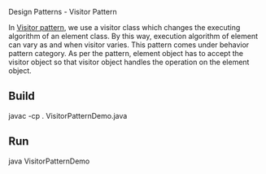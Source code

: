 Design Patterns - Visitor Pattern

In [Visitor pattern](http://www.tutorialspoint.com/design_pattern/visitor_pattern.htm), we use a visitor class which changes the executing algorithm of an element class. By this way, execution algorithm of element can vary as and when visitor varies. This pattern comes under behavior pattern category. As per the pattern, element object has to accept the visitor object so that visitor object handles the operation on the element object.


## Build

javac -cp . VisitorPatternDemo.java

## Run

java VisitorPatternDemo